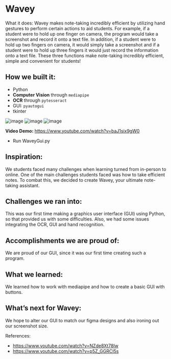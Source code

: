 # Wavey

What it does: 
Wavey makes note-taking incredibly efficient by utilizing hand gestures to perform certain actions to aid students. For example, if a student were to hold up one finger on camera, the program would take a screenshot and record it onto a text file. In addition, if a student were to hold up two fingers on camera, it would simply take a screenshot and if a student were to hold up three fingers it would just record the information onto a text file. These three functions make note-taking incredibly efficient, simple and convenient for students!

## How we built it: 
- Python
- **Computer Vision** through `mediapipe`
- **OCR** through `pytesseract`
- GUI: `pyautogui`
- tkinter

![image](https://github.com/DeZhaysun/Wavey/assets/61562373/cf1a9cce-7bd9-4324-bc34-1fd7c666fa3e)
![image](https://github.com/DeZhaysun/Wavey/assets/61562373/da993bca-cc50-402f-9135-6684d7ab5a83)
![image](https://github.com/DeZhaysun/Wavey/assets/61562373/6e01db17-c72b-4a71-bdbd-ba612a94f260)

**Video Demo:** https://www.youtube.com/watch?v=baJ1six9gW0

- Run WaveyGui.py

## Inspiration: 
We students faced many challenges when learning turned from in-person to online. One of the main challenges students faced was how to take efficient notes. To combat this, we decided to create Wavey, your ultimate note-taking assistant. 

## Challenges we ran into: 
This was our first time making a graphics user interface (GUI) using Python, so that provided us with some difficulties. Also, we had some issues integrating the OCR, GUI and hand recognition. 

## Accomplishments we are proud of: 
We are proud of our GUI, since it was our first time creating such a program. 

## What we learned: 
We learned how to work with mediapipe and how to create a basic GUI with buttons. 

## What’s next for Wavey: 
We hope to alter our GUI to match our figma designs and also ironing out our screenshot size.

References:
- https://www.youtube.com/watch?v=NZde8Xt78Iw
- https://www.youtube.com/watch?v=p5Z_GGRCI5s
